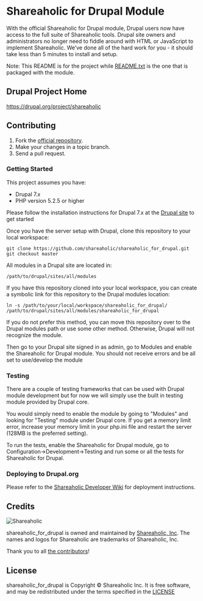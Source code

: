 # Shareaholic for Drupal Module

With the official Shareaholic for Drupal module, Drupal users now have access to the full suite of Shareaholic tools. Drupal site owners and administrators no longer need to fiddle around with HTML or JavaScript to implement Shareaholic. We’ve done all of the hard work for you - it should take less than 5 minutes to install and setup.

Note: This README is for the project while [README.txt](https://github.com/shareaholic/shareaholic_for_drupal/blob/master/README.txt) is the one that is packaged with the module.


## Drupal Project Home

https://drupal.org/project/shareaholic


## Contributing

1. Fork the [official repository](https://github.com/shareaholic/shareaholic_for_drupal/tree/master).
2. Make your changes in a topic branch.
3. Send a pull request.


### Getting Started

This project assumes you have:

* Drupal 7.x
* PHP version 5.2.5 or higher

Please follow the installation instructions for Drupal 7.x at the [Drupal site](https://drupal.org/documentation/install) to get started

Once you have the server setup with Drupal, clone this repository to your local workspace:

    git clone https://github.com/shareaholic/shareaholic_for_drupal.git
    git checkout master

All modules in a Drupal site are located in:

    /path/to/drupal/sites/all/modules

If you have this repository cloned into your local workspace, you can create a symbolic link for this repository to the Drupal modules location:

    ln -s /path/to/your/local/workspace/shareaholic_for_drupal/ /path/to/drupal/sites/all/modules/shareaholic_for_drupal

If you do not prefer this method, you can move this repository over to the Drupal modules path or use some other method. Otherwise, Drupal will not recognize the module.

Then go to your Drupal site signed in as admin, go to Modules and enable the Shareaholic for Drupal module. You should not receive errors and be all set to use/develop the module


### Testing

There are a couple of testing frameworks that can be used with Drupal module development but for now we will simply use the built in testing module provided by Drupal core.

You would simply need to enable the module by going to "Modules" and looking for "Testing" module under Drupal core.
If you get a memory limit error, increase your memory limit in your php.ini file and restart the server (128MB is the preferred setting).

To run the tests, enable the Shareaholic for Drupal module,  go to Configuration->Development->Testing and run some or all the tests for Shareaholic for Drupal.


### Deploying to Drupal.org


Please refer to the [Shareaholic Developer Wiki](https://github.com/shareaholic/infrastructure/wiki/Drupal) for deployment instructions.


## Credits

![Shareaholic](https://blog.shareaholic.com/wp-content/uploads/2013/10/new-shareaholic-logo.png)

shareaholic_for_drupal is owned and maintained by [Shareaholic, Inc](https://shareaholic.com/). The names and logos for Shareaholic are trademarks of Shareaholic, Inc.

Thank you to all [the contributors](https://github.com/shareaholic/shareaholic_for_drupal/contributors)!

## License

shareaholic_for_drupal is Copyright © Shareaholic Inc. It is free software, and may be redistributed under the terms specified in the [LICENSE](https://github.com/shareaholic/shareaholic_for_drupal/blob/master/LICENSE)
